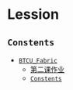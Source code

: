 # Lession

## `Constents`
- [`BTCU_Fabric`](#btcufabric)
	- [第二课作业](#%e7%ac%ac%e4%ba%8c%e8%af%be%e4%bd%9c%e4%b8%9a)
	- [`Constents`](#constents)